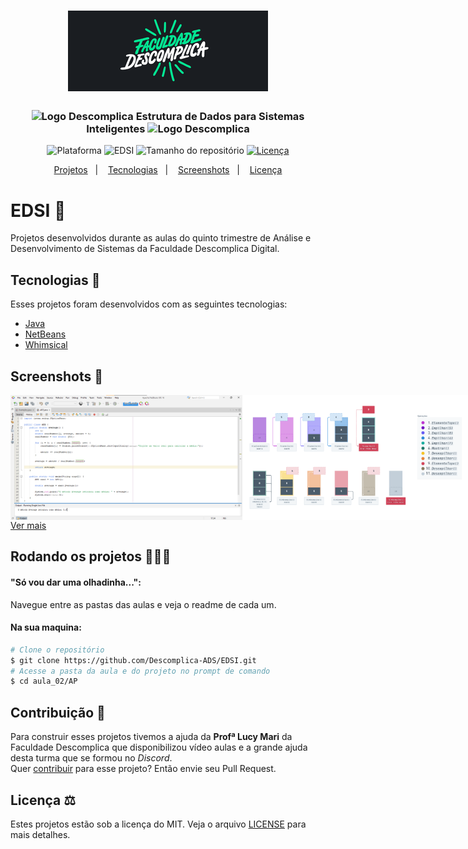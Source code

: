 <h1 align="center">
    <img src="./.github/images/f_desco.png" width="320" heigh="129" alt="Logo Faculdade Descomplica">
</h1>
<h3 align="center">
    <img src="https://theme.zdassets.com/theme_assets/147534/cf3e550bb9f168d26d91ee0ed5dc8e11e62dc74d.png" height="15" alt="Logo Descomplica">
    Estrutura de Dados para Sistemas Inteligentes
    <img src="https://theme.zdassets.com/theme_assets/147534/cf3e550bb9f168d26d91ee0ed5dc8e11e62dc74d.png" height="15" alt="Logo Descomplica">
</h3>
<p align="center">
    <img alt="Plataforma" src="https://img.shields.io/static/v1?label=Plataforma&message=PC&color=00e88f&labelColor=1a1d21">
    <img alt="EDSI" src="https://img.shields.io/static/v1?label=Descomplica&message=2022.2 / 2&color=00e88f&labelColor=1a1d21">
    <img alt="Tamanho do repositório" src="https://img.shields.io/github/repo-size/Descomplica-ADS/EDSI?color=00e88f&labelColor=1a1d21">
    <a href="https://github.com/Descomplica-ADS/EDSI/blob/main/LICENSE">
        <img alt="Licença" src="https://img.shields.io/static/v1?label=License&message=MIT&color=00e88f&labelColor=1a1d21">
    </a>
</p>
<p align="center">
    <a href="#EDSI-">Projetos</a>&nbsp;&nbsp;&nbsp;|&nbsp;&nbsp;&nbsp;
    <a href="#tecnologias-">Tecnologias</a>&nbsp;&nbsp;&nbsp;|&nbsp;&nbsp;&nbsp;
    <a href="#screenshots-">Screenshots</a>&nbsp;&nbsp;&nbsp;|&nbsp;&nbsp;&nbsp;
    <a href="#licença-%EF%B8%8F">Licença</a>
</p>

# EDSI 🧮
Projetos desenvolvidos durante as aulas do quinto trimestre de Análise e Desenvolvimento de Sistemas da Faculdade Descomplica Digital.

## Tecnologias 🚀
Esses projetos foram desenvolvidos com as seguintes tecnologias:
- [Java](https://www.java.com/pt-BR)
- [NetBeans](https://netbeans.apache.org)
- [Whimsical](https://whimsical.com)

## Screenshots 🚧
<div style="display: flex; flex-direction: 'column'; align-items: 'center';">
    <img height="200px" src="aula_02/images/exemple.png">
    <img height="200px" src="aula_06/images/exemple.png">
    <img height="200px" src="aula_10/images/exemple.png">
    <img height="200px" src="aula_14/images/exemple.png">
</div>
<a href="./.github/README-IMGS.md">Ver mais</a>

## Rodando os projetos 🚴🏻‍♂️
#### "Só vou dar uma olhadinha...":
Navegue entre as pastas das aulas e veja o readme de cada um.

#### Na sua maquina:
```bash
# Clone o repositório
$ git clone https://github.com/Descomplica-ADS/EDSI.git
# Acesse a pasta da aula e do projeto no prompt de comando
$ cd aula_02/AP
```

## Contribuição 💭
Para construir esses projetos tivemos a ajuda da **Profª Lucy Mari** da Faculdade Descomplica que disponibilizou vídeo aulas e a grande ajuda desta turma que se formou no *Discord*.<br>
Quer [contribuir](./CONTRIBUTING) para esse projeto? Então envie seu Pull Request.

## Licença ⚖️
Estes projetos estão sob a licença do MIT. Veja o arquivo [LICENSE](https://github.com/Descomplica-ADS/EDSI/blob/main/LICENSE) para mais detalhes.